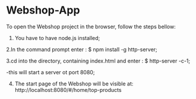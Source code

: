 # Webshop-App


To open the Webshop project in the browser, follow the steps bellow:

1. You have to have node.js installed;

2.In the command prompt enter : $  npm install -g http-server;

3.cd into the directory, containing index.html and enter : $ http-server -c-1;

-this will start a server ot port 8080;

4. The start page of the Webshop will be visible at: http://localhost:8080/#/home/top-products
